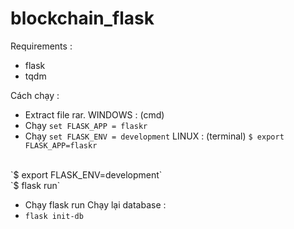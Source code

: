 # blockchain_flask

Requirements : 

- flask
- tqdm

Cách chạy : 
- Extract file rar.
WINDOWS : (cmd)
- Chạy `set FLASK_APP = flaskr`
- Chạy `set FLASK_ENV = development`
LINUX : (terminal)
`$ export FLASK_APP=flaskr`
<br>
`$ export FLASK_ENV=development`
<br>
`$ flask run`

- Chạy flask run
Chạy lại database : 
- `flask init-db`

